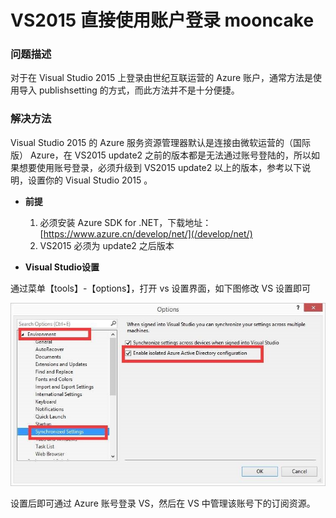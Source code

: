 <properties
	pageTitle="VS2015 直接使用账户登录 Azure"
	description="VS2015 直接使用账户登录 Azure。"
	services=""
	documentationCenter=""
	authors=""
	manager=""
	editor=""
	tags=""/>

<tags
	ms.service="na-aog"
	ms.date="12/05/2016"
	wacn.date="12/05/2016"/>
# VS2015 直接使用账户登录 mooncake #

### 问题描述 ###

对于在 Visual Studio 2015 上登录由世纪互联运营的 Azure 账户，通常方法是使用导入 publishsetting 的方式，而此方法并不是十分便捷。

### 解决方法 ###

Visual Studio 2015 的 Azure 服务资源管理器默认是连接由微软运营的（国际版） Azure，在 VS2015 update2 之前的版本都是无法通过账号登陆的，所以如果想要使用账号登录，必须升级到 VS2015 update2 以上的版本，参考以下说明，设置你的 Visual Studio 2015 。

- **前提**

	1.	必须安装 Azure SDK for .NET，下载地址： [https://www.azure.cn/develop/net/](/develop/net/)
	2.	VS2015 必须为 update2 之后版本

- **Visual Studio设置**

 通过菜单【tools】-【options】，打开 vs 设置界面，如下图修改 VS 设置即可
 
 ![visual-studio-setting](./media/aog-portal-management-qa-vs2015-login/visual-studio-setting.jpg)
 
 设置后即可通过 Azure 账号登录 VS，然后在 VS 中管理该账号下的订阅资源。
